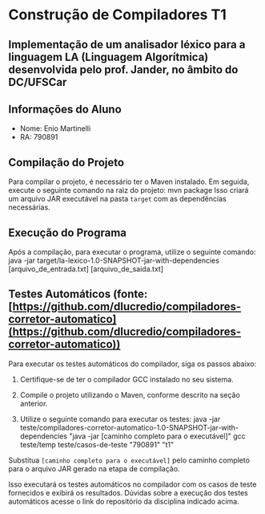 # Construção de Compiladores T1
## Implementação de um analisador léxico para a linguagem LA (Linguagem Algorítmica) desenvolvida pelo prof. Jander, no âmbito do DC/UFSCar

## Informações do Aluno
- Nome: Enio Martinelli
- RA: 790891

## Compilação do Projeto
Para compilar o projeto, é necessário ter o Maven instalado. Em seguida, execute o seguinte comando na raiz do projeto:
mvn package
Isso criará um arquivo JAR executável na pasta `target` com as dependências necessárias.

## Execução do Programa
Após a compilação, para executar o programa, utilize o seguinte comando:
java -jar target/la-lexico-1.0-SNAPSHOT-jar-with-dependencies [arquivo_de_entrada.txt] [arquivo_de_saida.txt]

## Testes Automáticos (fonte: [https://github.com/dlucredio/compiladores-corretor-automatico](https://github.com/dlucredio/compiladores-corretor-automatico))
Para executar os testes automáticos do compilador, siga os passos abaixo:

1. Certifique-se de ter o compilador GCC instalado no seu sistema.

2. Compile o projeto utilizando o Maven, conforme descrito na seção anterior.

3. Utilize o seguinte comando para executar os testes:
   java -jar teste/compiladores-corretor-automatico-1.0-SNAPSHOT-jar-with-dependencies "java -jar [caminho completo para o executável]" gcc teste/temp teste/casos-de-teste "790891" "t1"
   
Substitua `[caminho completo para o executável]` pelo caminho completo para o arquivo JAR gerado na etapa de compilação.

Isso executará os testes automáticos no compilador com os casos de teste fornecidos e exibirá os resultados.
Dúvidas sobre a execução dos testes automáticos acesse o link do repositório da disciplina indicado acima.








